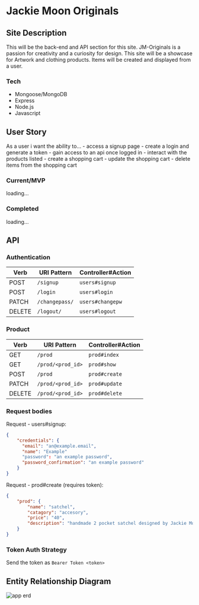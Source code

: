 # Jackie Moon Originals

## Site Description
This will be the back-end and API section for this site. JM-Originals is a passion for creativity and a curiosity for design. This site will be a showcase for  Artwork and clothing products. Items will be created and displayed from a user.  

### Tech
- Mongoose/MongoDB
- Express
- Node.js
- Javascript

## User Story
 As a user i want the ability to...
    - access a signup page 
    - create a login and generate a token
    - gain access to an api once logged in
    - interact with the products listed
    - create a shopping cart 
    - update the shopping cart
    - delete items from the shopping cart

### Current/MVP
 loading...

### Completed
 loading...

## API

### Authentication

| Verb   | URI Pattern            | Controller#Action |
|--------|------------------------|-------------------|
| POST   | `/signup`             | `users#signup`    |
| POST   | `/login`             | `users#login`    |
| PATCH  | `/changepass/` | `users#changepw`  |
| DELETE | `/logout/`        | `users#logout`   |

### Product

| Verb   | URI Pattern            | Controller#Action |
|--------|------------------------|-------------------|
| GET   | `/prod`             | `prod#index`    |
| GET   | `/prod/<prod_id>`    | `prod#show`    |
| POST   | `/prod`             | `prod#create`    |
| PATCH  | `/prod/<prod_id>` | `prod#update`  |
| DELETE | `/prod/<prod_id>`        | `prod#delete` |

###  Request bodies
Request - users#signup:

```json
{
    "credentials": {
      "email": "an@example.email",
      "name": "Example"
      "password": "an example password",
      "password_confirmation": "an example password"
    }
}
```

Request - prod#create (requires token):

```json
{
    "prod": {
        "name": "satchel",
        "catagory": "accesory",
        "price": "40",
        "description": "handmade 2 pocket satchel designed by Jackie Moon",
    }
}
```

### Token Auth Strategy
Send the token as `Bearer Token <token>`



## Entity Relationship Diagram
![app erd](https://imgur.com/a/q3uIGrJ)